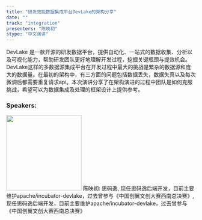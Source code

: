 ```yaml
---
title: "研发效能数据集成平台DevLake的架构分享"
date: "" 
track: "integration"
presenters: "陈映初"
stype: "中文演讲"
---
```

DevLake 是一款开源的研发数据平台，提供自动化、一站式的数据收集、分析以及可视化能力，帮助研发团队更好地理解开发过程，挖掘关键瓶颈与提效机会。
DevLake这样的多数据源集成平台在开发过程中最大的挑战是繁杂的数据源和庞大的数据量。在最初的架构中，有三方面的问题包括数据丢失，数据失真以及每次微调后都需要重复请求api。本次演讲分享了在架构演进的过程中团队是如何克服挑战，希望可以为数据集成及处理的框架设计上提供参考。
 ### Speakers: 
 <img src="images/speaker/1105.png" width="200" />
 陈映初: 思码逸, 现任思码逸后端开发，目前主要维护apache/incubator-devlake，过去曾参与《中国创翼文创大赛西南总决赛》, 现任思码逸后端开发，目前主要维护apache/incubator-devlake，过去曾参与《中国创翼文创大赛西南总决赛》
 
